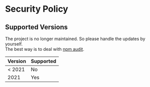 # Security Policy

## Supported Versions

The project is no longer maintained. So please handle the updates by yourself.  
The best way is to deal with [npm audit](https://docs.npmjs.com/cli/audit).

| Version | Supported |
|---------|-----------|
| < 2021  | No        |
| 2021    | Yes       |
